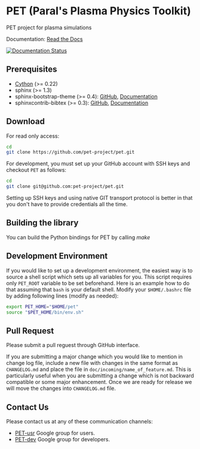 
# PET (Paral's Plasma Physics Toolkit) #

PET project for plasma simulations

Documentation: [Read the Docs](http://pet.readthedocs.org/en/latest/)

[![Documentation Status](https://readthedocs.org/projects/pet/badge/?version=latest)](https://readthedocs.org/projects/pet/?badge=latest)

## Prerequisites ##

* [Cython](http://www.cython.org) (>= 0.22)
* sphinx (>= 1.3)
* sphinx-bootstrap-theme (>= 0.4):
  [GitHub](http://github.com/mcmtroffaes/sphinxcontrib-bibtex/),
  [Documentation](http://sphinxcontrib-bibtex.readthedocs.org/en/latest/)
* sphinxcontrib-bibtex (>= 0.3):
  [GitHub](http://github.com/mcmtroffaes/sphinxcontrib-bibtex/),
  [Documentation](http://sphinxcontrib-bibtex.readthedocs.org/)

## Download ##

For read only access:

```bash
cd
git clone https://github.com/pet-project/pet.git
```

For development, you must set up your GitHub account with SSH keys and checkout
`PET` as follows:

```bash
cd
git clone git@github.com:pet-project/pet.git
```

Setting up SSH keys and using native GIT transport protocol is better in that
you don't have to provide credentials all the time.

## Building the library ##

You can build the Python bindings for PET by calling *make*

## Development Environment ##

If you would like to set up a development environment, the easiest way is to
source a shell script which sets up all variables for you. This script requires
only `PET_ROOT` variable to be set beforehand. Here is an example how to do
that assuming that `bash` is your default shell. Modify your `$HOME/.bashrc`
file by adding following lines (modify as needed):

```bash
export PET_HOME="$HOME/pet"
source "$PET_HOME/bin/env.sh"
```

## Pull Request ##

Please submit a pull reguest through GitHub interface.

If you are submitting a major change which you would like to mention in change
log file, include a new file with changes in the same format as `CHANGELOG.md`
and place the file in `doc/incoming/name_of_feature.md`. This is particularly
useful when you are submitting a change which is not backward compatible or
some major enhancement. Once we are ready for release we will move the changes
into `CHANGELOG.md` file.

## Contact Us ##

Please contact us at any of these communication channels:
* [PET-usr](https://groups.google.com/forum/#!forum/pet-usr) Google group for
  users.
* [PET-dev](https://groups.google.com/forum/#!forum/pet-dev) Google group for
  developers.

